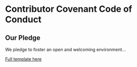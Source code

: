 # Contributor Covenant Code of Conduct

## Our Pledge
We pledge to foster an open and welcoming environment...

[Full template here](https://www.contributor-covenant.org/version/2/1/code_of_conduct.html)